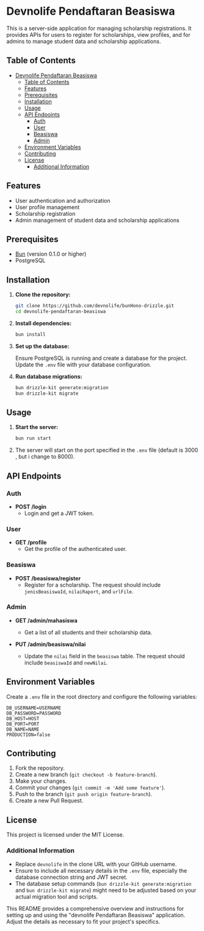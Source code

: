 # Devnolife Pendaftaran Beasiswa

This is a server-side application for managing scholarship registrations. It provides APIs for users to register for scholarships, view profiles, and for admins to manage student data and scholarship applications.

## Table of Contents

- [Devnolife Pendaftaran Beasiswa](#devnolife-pendaftaran-beasiswa)
  - [Table of Contents](#table-of-contents)
  - [Features](#features)
  - [Prerequisites](#prerequisites)
  - [Installation](#installation)
  - [Usage](#usage)
  - [API Endpoints](#api-endpoints)
    - [Auth](#auth)
    - [User](#user)
    - [Beasiswa](#beasiswa)
    - [Admin](#admin)
  - [Environment Variables](#environment-variables)
  - [Contributing](#contributing)
  - [License](#license)
    - [Additional Information](#additional-information)

## Features

- User authentication and authorization
- User profile management
- Scholarship registration
- Admin management of student data and scholarship applications

## Prerequisites

- [Bun](https://bun.sh) (version 0.1.0 or higher)
- PostgreSQL

## Installation

1. **Clone the repository:**

   ```bash
   git clone https://github.com/devnolife/bunHono-drizzle.git
   cd devnolife-pendaftaran-beasiswa
   ```

2. **Install dependencies:**

   ```bash
   bun install
   ```

3. **Set up the database:**

   Ensure PostgreSQL is running and create a database for the project. Update the `.env` file with your database configuration.

4. **Run database migrations:**

   ```bash
   bun drizzle-kit generate:migration
   bun drizzle-kit migrate
   ```

## Usage

1. **Start the server:**

   ```bash
   bun run start
   ```

2. The server will start on the port specified in the `.env` file (default is 3000 , but i change to 8000).

## API Endpoints

### Auth

- **POST /login**
  - Login and get a JWT token.

### User

- **GET /profile**
  - Get the profile of the authenticated user.

### Beasiswa

- **POST /beasiswa/register**
  - Register for a scholarship. The request should include `jenisBeasiswaId`, `nilaiRaport`, and `urlFile`.

### Admin

- **GET /admin/mahasiswa**
  - Get a list of all students and their scholarship data.

- **PUT /admin/beasiswa/nilai**
  - Update the `nilai` field in the `beasiswa` table. The request should include `beasiswaId` and `newNilai`.

## Environment Variables

Create a `.env` file in the root directory and configure the following variables:

```env
DB_USERNAME=USERNAME
DB_PASSWORD=PASSWORD
DB_HOST=HOST
DB_PORT=PORT
DB_NAME=NAME
PRODUCTION=false

```

## Contributing

1. Fork the repository.
2. Create a new branch (`git checkout -b feature-branch`).
3. Make your changes.
4. Commit your changes (`git commit -m 'Add some feature'`).
5. Push to the branch (`git push origin feature-branch`).
6. Create a new Pull Request.

## License

This project is licensed under the MIT License.


### Additional Information

- Replace `devnolife` in the clone URL with your GitHub username.
- Ensure to include all necessary details in the `.env` file, especially the database connection string and JWT secret.
- The database setup commands (`bun drizzle-kit generate:migration` and `bun drizzle-kit migrate`) might need to be adjusted based on your actual migration tool and scripts.

This README provides a comprehensive overview and instructions for setting up and using the "devnolife Pendaftaran Beasiswa" application. Adjust the details as necessary to fit your project's specifics.
